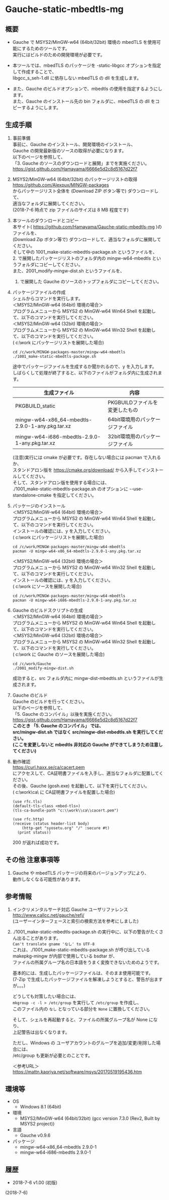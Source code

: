 # Gauche-static-mbedtls-mg

## 概要
- Gauche で MSYS2/MinGW-w64 (64bit/32bit) 環境の mbedTLS を使用可能にするためのツールです。  
  実行にはビルドのための開発環境が必要です。

- 本ツールでは、mbedTLS のパッケージを -static-libgcc オプションを指定して作成することで、  
  libgcc_s_seh-1.dll に依存しない mbedTLS の dll を生成します。

- また、Gauche のビルドオプションで、mbedtls の使用を指定するようにします。  
  また、Gauche のインストール先の bin フォルダに、mbedTLS の dll をコピーするようにします。


## 生成手順
1. 事前準備  
   事前に、Gauche のインストール、開発環境のインストール、  
   Gauche の開発最新版のソースの取得が必要になります。  
   以下のページを参照して、  
   「3. Gauche のソースのダウンロードと展開」までを実施ください。  
   https://gist.github.com/Hamayama/6666e5d2c8d5167d22f7

2. MSYS2/MinGW-w64 (64bit/32bit) のパッケージリストの取得  
   https://github.com/Alexpux/MINGW-packages  
   からパッケージリスト全体を (Download ZIP ボタン等で) ダウンロードして、  
   適当なフォルダに展開してください。  
   (2018-7-6 時点で zip ファイルのサイズは 8 MB 程度です)

3. 本ツールのダウンロードとコピー  
   本サイト( https://github.com/Hamayama/Gauche-static-mbedtls-mg )のファイルを、  
   (Download Zip ボタン等で) ダウンロードして、適当なフォルダに展開してください。  
   そして中の 1001_make-static-mbedtls-package.sh というファイルを、  
   2. で展開したパッケージリストのフォルダ内の mingw-w64-mbedtls というフォルダにコピーしてください。  
   また、2001_modify-mingw-dist.sh というファイルを、  
   1. で展開した Gauche のソースのトップフォルダにコピーしてください。

4. パッケージファイルの作成  
   シェルからコマンドを実行します。  
   ＜MSYS2/MinGW-w64 (64bit) 環境の場合＞  
   プログラムメニューから MSYS2 の MinGW-w64 Win64 Shell を起動して、以下のコマンドを実行してください。  
   ＜MSYS2/MinGW-w64 (32bit) 環境の場合＞  
   プログラムメニューから MSYS2 の MinGW-w64 Win32 Shell を起動して、以下のコマンドを実行してください。  
   ( c:\work にパッケージリストを展開した場合)
   ```
   cd /c/work/MINGW-packages-master/mingw-w64-mbedtls
   ./1001_make-static-mbedtls-package.sh
   ```
   途中でパッケージファイルを生成するか聞かれるので、y を入力します。  
   しばらくして処理が終了すると、以下のファイルがフォルダ内に生成されます。
   
   |<div align="center">生成ファイル</div>|<div align="center">内容</div>|
   |---|---|
   |PKGBUILD_static                                |PKGBUILDファイルを変更したもの |
   |mingw-w64-x86_64-mbedtls-2.9.0-1-any.pkg.tar.xz|64bit環境用のパッケージファイル|
   |mingw-w64-i686-mbedtls-2.9.0-1-any.pkg.tar.xz  |32bit環境用のパッケージファイル|
   
   (注意)実行には cmake が必要です。存在しない場合には pacman で入れるか、  
   スタンドアロン版を https://cmake.org/download/ から入手してインストールしてください。  
   そして、スタンドアロン版を使用する場合には、  
   ./1001_make-static-mbedtls-package.sh のオプションに --use-standalone-cmake を指定してください。

5. パッケージのインストール  
   ＜MSYS2/MinGW-w64 (64bit) 環境の場合＞  
   プログラムメニューから MSYS2 の MinGW-w64 Win64 Shell を起動して、以下のコマンドを実行してください。  
   インストールの確認には、y を入力してください。  
   ( c:\work にパッケージリストを展開した場合)
   ```
   cd /c/work/MINGW-packages-master/mingw-w64-mbedtls
   pacman -U mingw-w64-x86_64-mbedtls-2.9.0-1-any.pkg.tar.xz
   ```
   ＜MSYS2/MinGW-w64 (32bit) 環境の場合＞  
   プログラムメニューから MSYS2 の MinGW-w64 Win32 Shell を起動して、以下のコマンドを実行してください。  
   インストールの確認には、y を入力してください。  
   ( c:\work にソースを展開した場合)
   ```
   cd /c/work/MINGW-packages-master/mingw-w64-mbedtls
   pacman -U mingw-w64-i686-mbedtls-2.9.0-1-any.pkg.tar.xz
   ```

6. Gauche のビルドスクリプトの生成  
   ＜MSYS2/MinGW-w64 (64bit) 環境の場合＞  
   プログラムメニューから MSYS2 の MinGW-w64 Win64 Shell を起動して、以下のコマンドを実行してください。  
   ＜MSYS2/MinGW-w64 (32bit) 環境の場合＞  
   プログラムメニューから MSYS2 の MinGW-w64 Win32 Shell を起動して、以下のコマンドを実行してください。  
   ( c:\work に Gauche のソースを展開した場合)
   ```
   cd /c/work/Gauche
   ./2001_modify-mingw-dist.sh
   ```
   成功すると、src フォルダ内に mingw-dist-mbedtls.sh というファイルが生成されます。

7. Gauche のビルド  
   Gauche のビルドを行ってください。  
   以下のページを参照して、  
   「5. Gauche のコンパイル」以後を実施ください。  
   https://gist.github.com/Hamayama/6666e5d2c8d5167d22f7  
   **このとき 「5. Gauche のコンパイル」 では、  
   src/mingw-dist.sh ではなく src/mingw-dist-mbedtls.sh を実行してください。  
   (ここを変更しないと mbedtls 非対応の Gauche ができてしまうため注意してください)**

8. 動作確認  
   https://curl.haxx.se/ca/cacert.pem  
   にアクセスして、CA証明書ファイルを入手し、適当なフォルダに配置してください。  
   その後、Gauche (gosh.exe) を起動して、以下を実行してください。  
   ( c:\work\ca\ に CA証明書ファイルを配置した場合)
   ```
   (use rfc.tls)
   (default-tls-class <mbed-tls>)
   (tls-ca-bundle-path "c:\\work\\ca\\cacert.pem")
   
   (use rfc.http)
   (receive (status header-list body)
       (http-get "syosetu.org" "/" :secure #t)
     (print status))
   ```
   200 が返れば成功です。


## その他 注意事項等
1. Gauche や mbedTLS パッケージの将来のバージョンアップにより、  
   動作しなくなる可能性があります。


## 参考情報
1. インクリメンタルサーチ対応 Gauche ユーザリファレンス  
   http://www.callcc.net/gauche/refj/  
   (ユーザーインターフェースと索引の検索方法を参考にしました)

2. ./1001_make-static-mbedtls-package.sh の実行中に、以下の警告がたくさん出ることがあります。  
   `Can't translate gname 'なし' to UTF-8`  
   これは、./1001_make-static-mbedtls-package.sh が呼び出している  
   makepkg-mingw が内部で使用している bsdtar が、  
   ファイルの所属グループ名の日本語をうまく変換できないためのようです。  
   
   基本的には、生成したパッケージファイルは、そのまま使用可能です。  
   (7-Zip で生成したパッケージファイルを解凍しようとすると、警告が出ますが。。。)  
   
   どうしても対策したい場合には、  
   `mkgroup -c -l > /etc/group` を実行して `/etc/group` を作成し、  
   このファイル内の `なし` となっている部分を `None` に置換してください。  
   
   そして、シェルを再起動すると、ファイルの所属グループ名が None になり、  
   上記警告は出なくなります。  
   
   ただし、Windows の ユーザアカウントのグループを追加/変更/削除した場合には、  
   /etc/group も更新が必要とのことです。  
   
   ＜参考URL＞  
   https://mattn.kaoriya.net/software/msys/20170519195436.htm


## 環境等
- OS
  - Windows 8.1 (64bit)
- 環境
  - MSYS2/MinGW-w64 (64bit/32bit) (gcc version 7.3.0 (Rev2, Built by MSYS2 project))
- 言語
  - Gauche v0.9.6
- パッケージ
  - mingw-w64-x86_64-mbedtls 2.9.0-1
  - mingw-w64-i686-mbedtls 2.9.0-1

## 履歴
- 2018-7-6   v1.00 (初版)


(2018-7-6)
